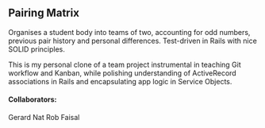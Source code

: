 ## Pairing Matrix

Organises a student body into teams of two, accounting for odd numbers, previous pair history and personal differences. Test-driven in Rails with nice SOLID principles.

This is my personal clone of a team project instrumental in teaching Git workflow and Kanban, while polishing understanding of ActiveRecord associations in Rails and encapsulating app logic in Service Objects.


#### Collaborators:

Gerard
Nat
Rob
Faisal


